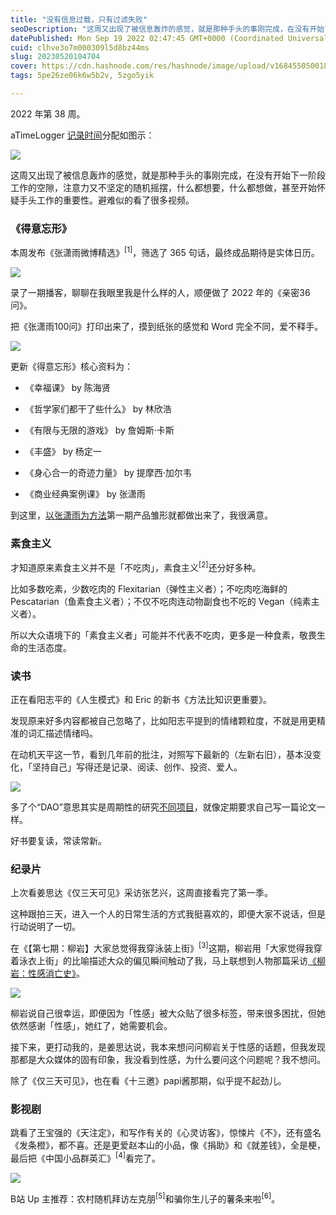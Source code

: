 ```yaml
---
title: "没有信息过载，只有过滤失败"
seoDescription: "这周又出现了被信息轰炸的感觉，就是那种手头的事刚完成，在没有开始下一阶段工作的空隙，注意力又不坚定的随机摇摆，什么都想要，什么都想做，甚至开始怀疑手头工作的重要性。避难似的看了很多视频。"
datePublished: Mon Sep 19 2022 02:47:45 GMT+0000 (Coordinated Universal Time)
cuid: clhve3o7m000309l5d8bz44ms
slug: 20230520104704
cover: https://cdn.hashnode.com/res/hashnode/image/upload/v1684550500182/dee12765-6ec9-4fa7-8090-64ebc2fc147c.jpeg
tags: 5pe26ze06k6w5b2v, 5zgo5yik

---
```


2022 年第 38 周。

aTimeLogger [记录时间](http://mp.weixin.qq.com/s?__biz=MzI3MzU5MDA1OQ==&mid=2247485032&idx=1&sn=acb21dab9e80298f57f65f3a9ea3a1c7&chksm=eb21b42cdc563d3a565d6c98ad7010303e68799b4f29c829a6c1fd89ff190878ddb44f22a899&scene=21#wechat_redirect)分配如图示：

![](https://cdn.hashnode.com/res/hashnode/image/upload/v1684550461731/0c9cea20-fe15-4e14-907b-403612c811c6.jpeg)

这周又出现了被信息轰炸的感觉，就是那种手头的事刚完成，在没有开始下一阶段工作的空隙，注意力又不坚定的随机摇摆，什么都想要，什么都想做，甚至开始怀疑手头工作的重要性。避难似的看了很多视频。

### **《得意忘形》**

本周发布《张潇雨微博精选》<sup>[1]</sup>，筛选了 365 句话，最终成品期待是实体日历。

![](https://cdn.hashnode.com/res/hashnode/image/upload/v1684550628559/8c53b11e-01eb-4c38-96e3-3b074fa05b79.png)

录了一期播客，聊聊在我眼里我是什么样的人，顺便做了 2022 年的《亲密36问》。

把《张潇雨100问》打印出来了，摸到纸张的感觉和 Word 完全不同，爱不释手。

![](https://cdn.hashnode.com/res/hashnode/image/upload/v1684550594188/ee115350-8695-479b-b5b5-8ebd6b724858.jpeg)

更新《得意忘形》核心资料为：

* 《幸福课》 by 陈海贤
    
* 《哲学家们都干了些什么》 by 林欣浩
    
* 《有限与无限的游戏》 by 詹姆斯·卡斯
    
* 《丰盛》 by 杨定一
    
* 《身心合一的奇迹力量》 by 提摩西·加尔韦
    
* 《商业经典案例课》 by 张潇雨
    

到这里，[以张潇雨为方法](http://mp.weixin.qq.com/s?__biz=MzI3MzU5MDA1OQ==&mid=2247486725&idx=1&sn=2ce0548d6b1e31883d09ec8c579a340e&chksm=eb21bf41dc56365775cbcce3085d38830817950b5217ec08786f25c9a4c6ecb631dbae6068c9&scene=21#wechat_redirect)第一期产品雏形就都做出来了，我很满意。

### **素食主义**

才知道原来素食主义并不是「不吃肉」，素食主义<sup>[2]</sup>还分好多种。

比如多数吃素，少数吃肉的 Flexitarian（弹性主义者）；不吃肉吃海鲜的 Pescatarian（鱼素食主义者）；不仅不吃肉连动物副食也不吃的 Vegan（纯素主义者）。

所以大众语境下的「素食主义者」可能并不代表不吃肉，更多是一种食素，敬畏生命的生活态度。

### **读书**

正在看阳志平的《人生模式》和 Eric 的新书《方法比知识更重要》。

发现原来好多内容都被自己忽略了，比如阳志平提到的情绪颗粒度，不就是用更精准的词汇描述情绪吗。

在动机天平这一节，看到几年前的批注，对照写下最新的（左新右旧），基本没变化，「坚持自己」写得还是记录、阅读、创作、投资、爱人。

![](https://cdn.hashnode.com/res/hashnode/image/upload/v1684550713903/3121fa47-24b2-4b87-9ba3-b15f124d92c3.jpeg)

多了个“DAO”意思其实是周期性的研究[不同项目](http://mp.weixin.qq.com/s?__biz=MzI3MzU5MDA1OQ==&mid=2247486725&idx=1&sn=2ce0548d6b1e31883d09ec8c579a340e&chksm=eb21bf41dc56365775cbcce3085d38830817950b5217ec08786f25c9a4c6ecb631dbae6068c9&scene=21#wechat_redirect)，就像定期要求自己写一篇论文一样。

好书要复读，常读常新。

### **纪录片**

上次看姜思达《仅三天可见》采访张艺兴，这周直接看完了第一季。

这种跟拍三天，进入一个人的日常生活的方式我挺喜欢的，即便大家不说话，但是行动说明了一切。

在《【第七期：柳岩】大家总觉得我穿泳装上街》<sup>[3]</sup>这期，柳岩用「大家觉得我穿着泳衣上街」的比喻描述大众的偏见瞬间触动了我，马上联想到人物那篇采访[《柳岩：性感消亡史》](https://mp.weixin.qq.com/s?__biz=MjEwMzA5NTcyMQ==&mid=2653109740&idx=1&sn=69ce538311c30f0bff9becf26933901a&scene=21#wechat_redirect)。

![](https://cdn.hashnode.com/res/hashnode/image/upload/v1684550721865/3167e79f-327d-4414-bd14-42170ad52723.png)

柳岩说自己很幸运，即便因为「性感」被大众贴了很多标签，带来很多困扰，但她依然感谢「性感」，她红了，她需要机会。

接下来，更打动我的，是姜思达说，我本来想问问柳岩关于性感的话题，但我发现那都是大众媒体的固有印象，我没看到性感，为什么要问这个问题呢？我不想问。

除了《仅三天可见》，也在看《十三邀》papi酱那期，似乎提不起劲儿。

### **影视剧**

跳看了王宝强的《天注定》，和写作有关的《心灵访客》，惊悚片《不》，还有盛名《发条橙》，都不喜。还是更爱赵本山的小品，像《捐助》和《就差钱》，全是梗，最后把《中国小品群英汇》<sup>[4]</sup>看完了。

![](https://cdn.hashnode.com/res/hashnode/image/upload/v1684550747960/311e08a6-a9e8-4e39-b64d-cb7cc14e1af0.jpeg)

B站 Up 主推荐：农村随机拜访左克朋<sup>[5]</sup>和骗你生儿子的薯条来啦<sup>[6]</sup>。